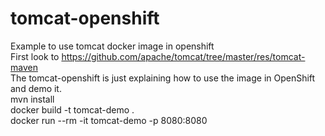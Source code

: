 # tomcat-openshift
Example to use tomcat docker image in openshift  
First look to https://github.com/apache/tomcat/tree/master/res/tomcat-maven  
The tomcat-openshift is just explaining how to use the image in OpenShift and demo it.  
mvn install  
docker build -t tomcat-demo .  
docker run --rm -it tomcat-demo -p 8080:8080  
